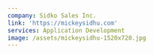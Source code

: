 ```yaml
---
company: Sidko Sales Inc.
link: 'https://mickeysidhu.com'
services: Application Development
image: /assets/mickeysidhu-1520x720.jpg
---
```

